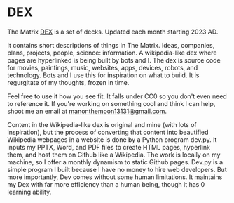 # DEX
The Matrix [DEX](https://alinoorul.github.io/) is a set of decks. Updated each month starting 2023 AD.

It contains short descriptions of things in The Matrix. Ideas, companies, plans, projects, people, science: information. A wikipedia-like dex where pages are hyperlinked is being built by bots and I. The dex is source code for movies, paintings, music, websites, apps, devices, robots, and technology. Bots and I use this for inspiration on what to build. It is regurgitate of my thoughts, frozen in time.

Feel free to use it how you see fit. It falls under CC0 so you don't even need to reference it. If you're working on something cool and think I can help, shoot me an email at manonthemoon13131@gmail.com.

Content in the Wikipedia-like dex is original and mine (with lots of inspiration), but the process of converting that content into beautified Wikipedia webpages in a website is done by a Python program dev.py. It inputs my PPTX, Word, and PDF files to create HTML pages, hyperlink them, and host them on Github like a Wikipedia. The work is locally on my machine, so I offer a monthly dynamism to static Github pages. Dev.py is a simple program I built because I have no money to hire web developers. But more importantly, Dev comes without some human limitations. It maintains my Dex with far more efficiency than a human being, though it has 0 learning ability.
